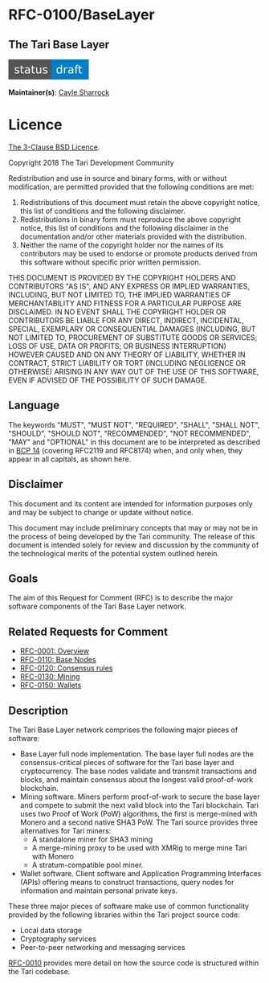 # RFC-0100/BaseLayer

## The Tari Base Layer

![status: draft](theme/images/status-draft.svg)

**Maintainer(s)**: [Cayle Sharrock](https://github.com/CjS77)

# Licence

[The 3-Clause BSD Licence](https://opensource.org/licenses/BSD-3-Clause).

Copyright 2018 The Tari Development Community

Redistribution and use in source and binary forms, with or without modification, are permitted provided that the
following conditions are met:

1. Redistributions of this document must retain the above copyright notice, this list of conditions and the following
   disclaimer.
2. Redistributions in binary form must reproduce the above copyright notice, this list of conditions and the following
   disclaimer in the documentation and/or other materials provided with the distribution.
3. Neither the name of the copyright holder nor the names of its contributors may be used to endorse or promote products
   derived from this software without specific prior written permission.

THIS DOCUMENT IS PROVIDED BY THE COPYRIGHT HOLDERS AND CONTRIBUTORS "AS IS", AND ANY EXPRESS OR IMPLIED WARRANTIES,
INCLUDING, BUT NOT LIMITED TO, THE IMPLIED WARRANTIES OF MERCHANTABILITY AND FITNESS FOR A PARTICULAR PURPOSE ARE
DISCLAIMED. IN NO EVENT SHALL THE COPYRIGHT HOLDER OR CONTRIBUTORS BE LIABLE FOR ANY DIRECT, INDIRECT, INCIDENTAL,
SPECIAL, EXEMPLARY OR CONSEQUENTIAL DAMAGES (INCLUDING, BUT NOT LIMITED TO, PROCUREMENT OF SUBSTITUTE GOODS OR
SERVICES; LOSS OF USE, DATA OR PROFITS; OR BUSINESS INTERRUPTION) HOWEVER CAUSED AND ON ANY THEORY OF LIABILITY,
WHETHER IN CONTRACT, STRICT LIABILITY OR TORT (INCLUDING NEGLIGENCE OR OTHERWISE) ARISING IN ANY WAY OUT OF THE USE OF
THIS SOFTWARE, EVEN IF ADVISED OF THE POSSIBILITY OF SUCH DAMAGE.

## Language

The keywords "MUST", "MUST NOT", "REQUIRED", "SHALL", "SHALL NOT", "SHOULD", "SHOULD NOT", "RECOMMENDED",
"NOT RECOMMENDED", "MAY" and "OPTIONAL" in this document are to be interpreted as described in
[BCP 14](https://tools.ietf.org/html/bcp14) (covering RFC2119 and RFC8174) when, and only when, they appear in all capitals, as
shown here.

## Disclaimer

This document and its content are intended for information purposes only and may be subject to change or update
without notice.

This document may include preliminary concepts that may or may not be in the process of being developed by the Tari
community. The release of this document is intended solely for review and discussion by the community of the
technological merits of the potential system outlined herein.

## Goals

The aim of this Request for Comment (RFC) is to describe the major software components of the Tari Base Layer network.

## Related Requests for Comment

- [RFC-0001: Overview](RFC-0001_overview.md)
- [RFC-0110: Base Nodes](./RFC-0110_BaseNodes.md)
- [RFC-0120: Consensus rules](./RFC-0120_Consensus.md)
- [RFC-0130: Mining](./RFC-0130_Mining.md)
- [RFC-0150: Wallets](./RFC-0150_Wallets.md)

## Description

The Tari Base Layer network comprises the following major pieces of software:

- Base Layer full node implementation. The base layer full nodes are the consensus-critical pieces of software for the
  Tari base layer and cryptocurrency. The base nodes validate and transmit transactions and blocks, and maintain
  consensus about the longest valid proof-of-work blockchain.
- Mining software. Miners perform proof-of-work to secure the base layer and compete to submit the
  next valid block into the Tari blockchain. Tari uses two Proof of Work (PoW) algorithms, the first is merge-mined with Monero and a second native SHA3 PoW.
  The Tari source provides three alternatives for Tari miners:
  - A standalone miner for SHA3 mining
  - A merge-mining proxy to be used with XMRig to merge mine Tari with Monero
  - A stratum-compatible pool miner.
- Wallet software. Client software and Application Programming Interfaces (APIs) offering means to construct transactions, query nodes for information and
  maintain personal private keys.

These three major pieces of software make use of common functionality provided by the following libraries within the Tari
project source code:

- Local data storage
- Cryptography services
- Peer-to-peer networking and messaging services

[RFC-0010](RFC-0010_CodeStructure.md) provides more detail on how the source code is structured within the Tari codebase.
